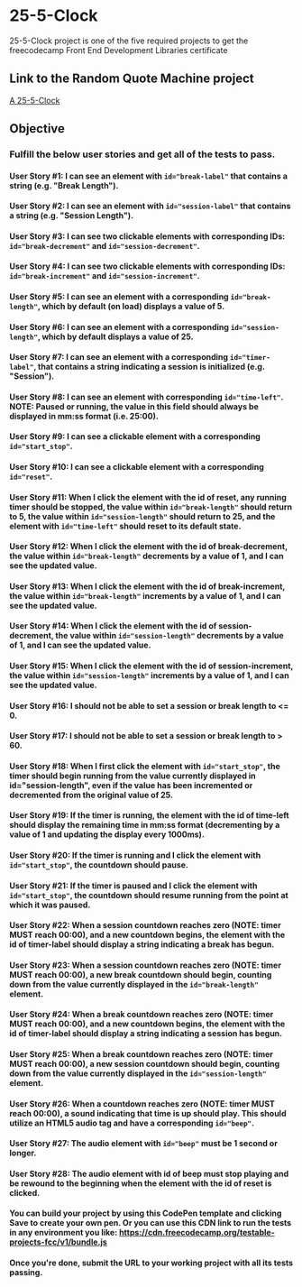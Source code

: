 # 25-5-Clock
25-5-Clock project is one of the five required projects to get the freecodecamp Front End Development Libraries certificate
## Link to the Random Quote Machine project
[A 25-5-Clock](https://badr-21.github.io/25-5-Clock/)
## Objective
### Fulfill the below user stories and get all of the tests to pass.
#### User Story #1: I can see an element with `id="break-label"` that contains a string (e.g. "Break Length").

#### User Story #2: I can see an element with `id="session-label"` that contains a string (e.g. "Session Length").

#### User Story #3: I can see two clickable elements with corresponding IDs: `id="break-decrement"` and `id="session-decrement"`.

#### User Story #4: I can see two clickable elements with corresponding IDs: `id="break-increment"` and `id="session-increment"`.

#### User Story #5: I can see an element with a corresponding `id="break-length"`, which by default (on load) displays a value of 5.

#### User Story #6: I can see an element with a corresponding `id="session-length"`, which by default displays a value of 25.

#### User Story #7: I can see an element with a corresponding `id="timer-label"`, that contains a string indicating a session is initialized (e.g. "Session").

#### User Story #8: I can see an element with corresponding `id="time-left"`. NOTE: Paused or running, the value in this field should always be displayed in mm:ss format (i.e. 25:00).

#### User Story #9: I can see a clickable element with a corresponding `id="start_stop"`.

#### User Story #10: I can see a clickable element with a corresponding `id="reset"`.

#### User Story #11: When I click the element with the id of reset, any running timer should be stopped, the value within `id="break-length"` should return to 5, the value within `id="session-length"` should return to 25, and the element with `id="time-left"` should reset to its default state.

#### User Story #12: When I click the element with the id of break-decrement, the value within `id="break-length"` decrements by a value of 1, and I can see the updated value.

#### User Story #13: When I click the element with the id of break-increment, the value within `id="break-length"` increments by a value of 1, and I can see the updated value.

#### User Story #14: When I click the element with the id of session-decrement, the value within `id="session-length"` decrements by a value of 1, and I can see the updated value.

#### User Story #15: When I click the element with the id of session-increment, the value within `id="session-length"` increments by a value of 1, and I can see the updated value.

#### User Story #16: I should not be able to set a session or break length to <= 0.

#### User Story #17: I should not be able to set a session or break length to > 60.

#### User Story #18: When I first click the element with `id="start_stop"`, the timer should begin running from the value currently displayed in id="session-length", even if the value has been incremented or decremented from the original value of 25.

#### User Story #19: If the timer is running, the element with the id of time-left should display the remaining time in mm:ss format (decrementing by a value of 1 and updating the display every 1000ms).

#### User Story #20: If the timer is running and I click the element with `id="start_stop"`, the countdown should pause.

#### User Story #21: If the timer is paused and I click the element with `id="start_stop"`, the countdown should resume running from the point at which it was paused.

#### User Story #22: When a session countdown reaches zero (NOTE: timer MUST reach 00:00), and a new countdown begins, the element with the id of timer-label should display a string indicating a break has begun.

#### User Story #23: When a session countdown reaches zero (NOTE: timer MUST reach 00:00), a new break countdown should begin, counting down from the value currently displayed in the `id="break-length"` element.

#### User Story #24: When a break countdown reaches zero (NOTE: timer MUST reach 00:00), and a new countdown begins, the element with the id of timer-label should display a string indicating a session has begun.

#### User Story #25: When a break countdown reaches zero (NOTE: timer MUST reach 00:00), a new session countdown should begin, counting down from the value currently displayed in the `id="session-length"` element.

#### User Story #26: When a countdown reaches zero (NOTE: timer MUST reach 00:00), a sound indicating that time is up should play. This should utilize an HTML5 audio tag and have a corresponding `id="beep"`.

#### User Story #27: The audio element with `id="beep"` must be 1 second or longer.

#### User Story #28: The audio element with id of beep must stop playing and be rewound to the beginning when the element with the id of reset is clicked.

#### You can build your project by using this CodePen template and clicking Save to create your own pen. Or you can use this CDN link to run the tests in any environment you like: https://cdn.freecodecamp.org/testable-projects-fcc/v1/bundle.js

#### Once you're done, submit the URL to your working project with all its tests passing.
